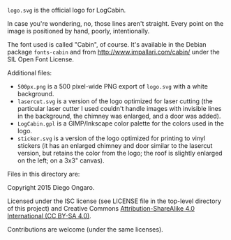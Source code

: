`logo.svg` is the official logo for LogCabin.

In case you're wondering, no, those lines aren't straight. Every point on the
image is positioned by hand, poorly, intentionally.

The font used is called "Cabin", of course. It's available in the Debian
package `fonts-cabin` and from http://www.impallari.com/cabin/ under the SIL
Open Font License.

Additional files:

- `500px.png` is a 500 pixel-wide PNG export of `logo.svg` with a white background.
- `lasercut.svg` is a version of the logo optimized for laser cutting (the
  particular laser cutter I used couldn't handle images with invisible lines in
  the background, the chimney was enlarged, and a door was added).
- `LogCabin.gpl` is a GIMP/Inkscape color palette for the colors used in the logo.
- `sticker.svg` is a version of the logo optimized for printing to vinyl stickers
  (it has an enlarged chimney and door similar to the lasercut version, but
  retains the color from the logo; the roof is slightly enlarged on the left;
  on a 3x3" canvas).


Files in this directory are:

Copyright 2015 Diego Ongaro.

Licensed under the ISC license (see LICENSE file in the top-level directory of
this project) and Creative Commons [Attribution-ShareAlike 4.0 International
(CC BY-SA 4.0)](https://creativecommons.org/licenses/by-sa/4.0/).

Contributions are welcome (under the same licenses).
